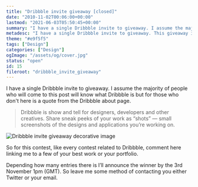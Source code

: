 ```yaml
---
title: "Dribbble invite giveaway [closed]"
date: "2010-11-02T00:06:00+00:00"
lastmod: "2021-06-03T05:50:45+00:00"
summary: "I have a single Dribbble invite to giveaway. I assume the majority of people who will come to this post will know what Dribbble is but for those who don’t here is a quote from the Dribbble about page."
metadesc: "I have a single Dribbble invite to giveaway. This giveaway is now closed, so no longer are the invites available."
theme: "#e9f5f5"
tags: ["Design"]
categories: ["Design"]
ogImage: "/assets/og/cover.jpg"
status: "open"
id: 15
fileroot: "dribbble_invite_giveaway"
---
```


I have a single Dribbble invite to giveaway. I assume the majority of people who will come to this post will know what Dribbble is but for those who don't here is a quote from the Dribbble about page.

> Dribbble is show and tell for designers, developers and other creatives. Share sneak peeks of your work as “shots” — small screenshots of the designs and applications you’re working on.

<div className="article-image flex center">
  <Image src="/images/blog/giveaway.png" alt="Dribbble invite giveaway decorative image" width={554} height={300} />
</div>

So for this contest, like every contest related to Dribbble, comment here linking me to a few of your best work or your portfolio.

Depending how many entries there is I’ll announce the winner by the 3rd November 1pm (GMT). So leave me some method of contacting you either Twitter or your email.
